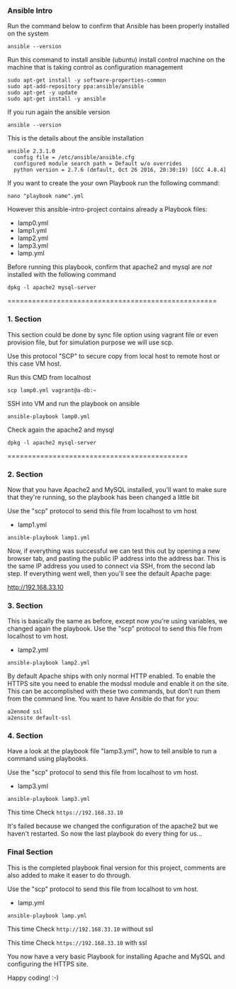 ### Ansible Intro


Run the command below to confirm that Ansible has been properly installed on the system

```
ansible --version
```

Run this command to install ansible (ubuntu)
install control machine on the machine that is taking control as configuration management

```
sudo apt-get install -y software-properties-common
sudo apt-add-repository ppa:ansible/ansible
sudo apt-get -y update
sudo apt-get install -y ansible

```
If you run again the ansible version
```
ansible --version
```

This is the details about the ansible installation
```
ansible 2.3.1.0
  config file = /etc/ansible/ansible.cfg
  configured module search path = Default w/o overrides
  python version = 2.7.6 (default, Oct 26 2016, 20:30:19) [GCC 4.8.4]
```

If you want to create the your own Playbook run the following command:

```
nano "playbook name".yml
```

However this ansible-intro-project contains already a Playbook files:

* lamp0.yml
* lamp1.yml
* lamp2.yml
* lamp3.yml
* lamp.yml


Before running this playbook, confirm that apache2 and mysql are *not* installed with the following command

```
dpkg -l apache2 mysql-server
```
===================================================

### 1. Section

This section could be done by sync file option using vagrant file or even provision file, but for simulation purpose we will use scp.

Use this protocol "SCP" to secure copy from local host to remote host or this case VM host.

Run this CMD from localhost

```
scp lamp0.yml vagrant@a-db:~
```

SSH into VM and run the playbook on ansible
```
ansible-playbook lamp0.yml
```

Check again the apache2 and mysql

```
dpkg -l apache2 mysql-server
```
============================================

### 2. Section

Now that you have Apache2 and MySQL installed, you'll want to make sure that they're running, so the playbook has been changed a little bit

Use the "scp" protocol to send this file from localhost to vm host

* lamp1.yml

```
ansible-playbook lamp1.yml
```

Now, if everything was successful we can test this out by opening a new browser tab, and pasting the public IP address into the address bar. This is the same IP address you used to connect via SSH, from the second lab step. If everything went well, then you'll see the default Apache page:

http://192.168.33.10

### 3. Section

This is basically the same as before, except now you're using variables, we changed again the playbook.
Use the "scp" protocol to send this file from localhost to vm host.

* lamp2.yml

```
ansible-playbook lamp2.yml
```

By default Apache ships with only normal HTTP enabled.  To enable the HTTPS site you need to enable the modssl module and enable it on the site. This can be accomplished with these two commands, but don’t run them from the command line. You want to have Ansible do that for you:

```
a2enmod ssl
a2ensite default-ssl
```

### 4. Section

Have a look at the playbook file "lamp3.yml", how to tell ansible to run a command using playbooks.

Use the "scp" protocol to send this file from localhost to vm host.

* lamp3.yml

```
ansible-playbook lamp3.yml
```

This time Check ```https://192.168.33.10```

It's failed because we changed the configuration of the apache2 but we haven't restarted.
So now the last playbook do every thing for us...


### Final Section

This is the completed playbook final version for this project, comments are also added to make it easer to do through.

Use the "scp" protocol to send this file from localhost to vm host.

* lamp.yml

```
ansible-playbook lamp.yml

```
This time Check ```http://192.168.33.10``` without ssl

This time Check ```https://192.168.33.10``` with ssl

You now have a very basic Playbook for installing Apache and MySQL and configuring the HTTPS site.

Happy coding!   :-)
